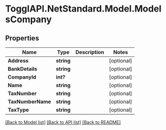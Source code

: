 # TogglAPI.NetStandard.Model.ModelsCompany
## Properties

Name | Type | Description | Notes
------------ | ------------- | ------------- | -------------
**Address** | **string** |  | [optional] 
**BankDetails** | **string** |  | [optional] 
**CompanyId** | **int?** |  | [optional] 
**Name** | **string** |  | [optional] 
**TaxNumber** | **string** |  | [optional] 
**TaxNumberName** | **string** |  | [optional] 
**TaxType** | **string** |  | [optional] 

[[Back to Model list]](../README.md#documentation-for-models) [[Back to API list]](../README.md#documentation-for-api-endpoints) [[Back to README]](../README.md)

